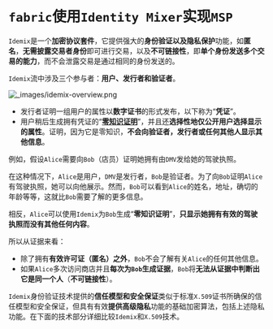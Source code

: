 # `fabric`使用`Identity Mixer`实现`MSP`

`Idemix`是一个**加密协议套件**，它提供强大的**身份验证以及隐私保护**功能，如**匿名**，**无需披露交易者身份**即可进行交易，以及**不可链接性**，即**单个身份发送多个交易的能力**，而不会泄露交易是通过相同的身份发送的。

`Idemix`流中涉及三个参与者：**用户、发行者和验证者**。

![_images/idemix-overview.png](https://hyperledger-fabric.readthedocs.io/en/latest/_images/idemix-overview.png)

+ 发行者证明一组用户的属性以**数字证书**的形式发布，以下称为“**凭证**”。
+ 用户稍后生成拥有凭证的“[**零知识证明**](https://en.wikipedia.org/wiki/Zero-knowledge_proof)”，并且还**选择性地仅公开用户选择显示的属性**。证明，因为它是零知识，**不会向验证者，发行者或任何其他人显示其他信息**。

例如，假设`Alice`需要向`Bob`（店员）证明她拥有由`DMV`发给她的驾驶执照。

在这种情况下，`Alice`是用户，`DMV`是发行者，`Bob`是验证者。为了向`Bob`证明`Alice`有驾驶执照，她可以向他展示。然而，`Bob`可以看到`Alice`的姓名，地址，确切的年龄等等，这就比`Bob`需要了解的更多信息。

相反，`Alice`可以使用`Idemix`为`Bob`生成“**零知识证明**”，**只显示她拥有有效的驾驶执照而没有其他任何内容**。

所以从证据来看：

+ 除了拥有**有效许可证（匿名）之外**，`Bob`不会了解有关`Alice`的任何其他信息。
+ 如果`Alice`多次访问商店并且**每次为`Bob`生成证据**，`Bob`将**无法从证据中判断出它是同一个人**（**不可链接性**）。

`Idemix`身份验证技术提供的**信任模型和安全保证**类似于标准`X.509`证书所确保的信任模型和安全保证，但具有有效**提供高级隐私**功能的基础加密算法，包括上述隐私功能。在下面的技术部分详细比较`Idemix`和`X.509`技术。

